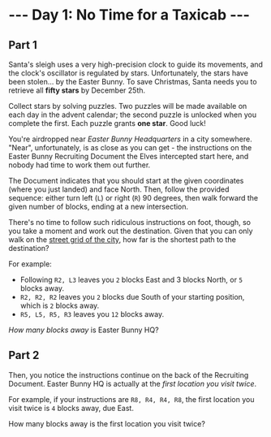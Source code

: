 # --- Day 1: No Time for a Taxicab ---

## Part 1

Santa's sleigh uses a very high-precision clock to guide its movements, and the
clock's oscillator is regulated by stars. Unfortunately, the stars have been
stolen… by the Easter Bunny. To save Christmas, Santa needs you to retrieve all
__fifty stars__ by December 25th.

Collect stars by solving puzzles. Two puzzles will be made available on each day
in the advent calendar; the second puzzle is unlocked when you complete the
first. Each puzzle grants __one star__. Good luck!

You're airdropped near _Easter Bunny Headquarters_ in a city somewhere. "Near",
unfortunately, is as close as you can get - the instructions on the Easter Bunny
Recruiting Document the Elves intercepted start here, and nobody had time to
work them out further.

The Document indicates that you should start at the given coordinates (where you
just landed) and face North. Then, follow the provided sequence: either turn
left (`L`) or right (`R`) 90 degrees, then walk forward the given number of
blocks, ending at a new intersection.

There's no time to follow such ridiculous instructions on foot, though, so you
take a moment and work out the destination. Given that you can only walk on the
[street grid of the city](https://en.wikipedia.org/wiki/Taxicab_geometry), how
far is the shortest path to the destination?

For example:

- Following `R2, L3` leaves you `2` blocks East and 3 blocks North, or `5`
  blocks away.
- `R2, R2, R2` leaves you `2` blocks due South of your starting position, which
  is `2` blocks away.
- `R5, L5, R5, R3` leaves you `12` blocks away.

_How many blocks away_ is Easter Bunny HQ?

## Part 2

Then, you notice the instructions continue on the back of the Recruiting
Document. Easter Bunny HQ is actually at the _first location you visit twice_.

For example, if your instructions are `R8, R4, R4, R8`, the first location you
visit twice is `4` blocks away, due East.

How many blocks away is the first location you visit twice?
